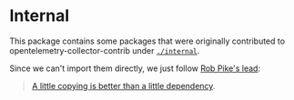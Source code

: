 # Internal

This package contains some packages that were originally contributed to opentelemetry-collector-contrib under [`./internal`](https://github.com/open-telemetry/opentelemetry-collector-contrib/tree/main/internal/coreinternal).

Since we can't import them directly, we just follow [Rob Pike's lead](https://go-proverbs.github.io):

> [A little copying is better than a little dependency](https://www.youtube.com/watch?v=PAAkCSZUG1c&t=9m28s).
